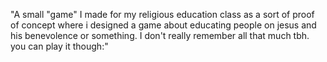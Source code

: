 "A small "game" I made for my religious education class as a sort of proof of concept where i designed a game about educating people on jesus and his benevolence or something. I don't really remember all that much tbh. you can play it though:" 
